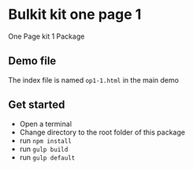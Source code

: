 # Bulkit kit one page 1

One Page kit 1 Package

## Demo file

The index file is named `op1-1.html` in the main demo

## Get started

* Open a terminal
* Change directory to the root folder of this package
* run `npm install`
* run `gulp build`
* run `gulp default`